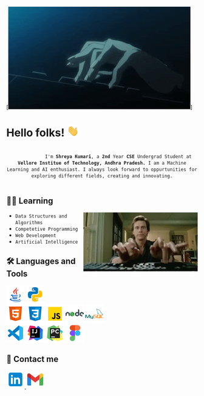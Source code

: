 [![Social banner for shrk19](gifs/giphy.gif)]
<h1>Hello folks! <img src="https://raw.githubusercontent.com/ABSphreak/ABSphreak/master/gifs/Hi.gif" height="30px"></h1>
    <p align="center">
        <code>
            I'm <strong>Shreya Kumari</strong>, a <strong>2nd</strong> Year <strong>CSE</strong> Undergrad Student at <strong>Vellore Institue of Technology, Andhra Pradesh.</strong> I am a Machine Learning and AI enthusiast. I always look forward to oppurtunities for exploring different fields, creating and innovating.
        </code>
    <div >
    </div>
    <h2>👨‍💻 Learning</h2>  
    <div>
        <img height="155px" align="right" alt="GIF" src="gifs/jimcarrey.gif">
    <ul> 
        <li><code>Data Structures and Algorithms</code></li> 
        <li><code>Competetive Programming</code></li> 
        <li><code>Web Development</code></li> 
        <li><code>Artificial Intelligence</code></li>
    </ul>
    </div> 
    <h2>🛠 Languages and Tools</h2>
    <div>
        <img src="icons/icons8-java-48.png" alt="java">
        <img src="icons/icons8-python-48.png" alt="python"> 
    </div>
    <div>
        <img src="icons/icons8-html-5-48.png" alt="html5">
        <img src="icons/icons8-css3-48.png" alt="css3">
        <img src="icons/icons8-javascript-48.png" alt="javascript">
        <img src="icons/icons8-nodejs-48.png" alt="nodejs">
        <img src="icons/icons8-mysql-logo-48.png" alt="mysql">
    </div>
    <div>
        <img src="icons/icons8-visual-studio-code-2019-48.png" alt="vscode">
        <img src="icons/icons8-intellij-idea-48.png" alt="intelliJ">
        <img src="icons/icons8-pycharm-48.png" alt="pychram">
        <img src="icons/icons8-figma-48.png" alt="figma">
    </div>        
    <h2>📩 Contact me </h2>
    <a href="www.linkedin.com/in/shreya-kumari-19122001"> <img src="icons/icons8-linkedin-48.png" alt="linkedin"> </a>
    <a href="mailto:shreyakri19@gmail.com"> <img src="icons/icons8-gmail-48.png" alt="gmail"> </a>
    </p>
        
        
<!--
**shrk19/shrk19** is a ✨ _special_ ✨ repository because its `README.md` (this file) appears on your GitHub profile.


Here are some ideas to get you started:

- 🔭 I’m currently working on ...
- 🌱 I’m currently learning ...
- 👯 I’m looking to collaborate on ...
- 🤔 I’m looking for help with ...
- 💬 Ask me about ...
- 📫 How to reach me: ...
- 😄 Pronouns: ...
- ⚡ Fun fact: ...
-->
